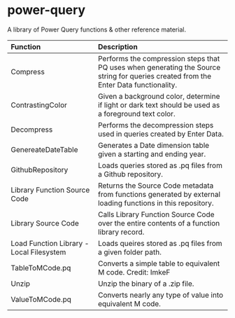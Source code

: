 # power-query

A library of Power Query functions & other reference material.

|Function|Description|
|:---|:---|
|Compress|Performs the compression steps that PQ uses when generating the Source string for queries created from the Enter Data functionality.|
|ContrastingColor|Given a background color, determine if light or dark text should be used as a foreground text color.|
|Decompress|Performs the decompression steps used in queries created by Enter Data.|
|GenereateDateTable|Generates a Date dimension table given a starting and ending year.|
|GithubRepository|Loads queries stored as .pq files from a Github repository.|
|Library Function Source Code|Returns the Source Code metadata from functions generated by external loading functions in this repository.|
|Library Source Code|Calls Library Function Source Code over the entire contents of a function library record.|
|Load Function Library - Local Filesystem|Loads queires stored as .pq files from a given folder path.|
|TableToMCode.pq|Converts a simple table to equivalent M code. Credit: ImkeF|
|Unzip|Unzip the binary of a .zip file.|
|ValueToMCode.pq|Converts nearly any type of value into equivalent M code.|
